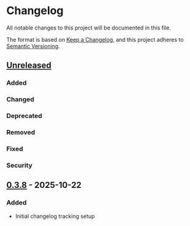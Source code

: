 # Changelog

All notable changes to this project will be documented in this file.

The format is based on [Keep a Changelog](https://keepachangelog.com/en/1.1.0/),
and this project adheres to [Semantic Versioning](https://semver.org/spec/v2.0.0.html).

## [Unreleased]

### Added

### Changed

### Deprecated

### Removed

### Fixed

### Security

## [0.3.8] - 2025-10-22

### Added
- Initial changelog tracking setup

[unreleased]: https://github.com/mikeckennedy/listmonk/compare/v0.3.8...HEAD
[0.3.8]: https://github.com/mikeckennedy/listmonk/releases/tag/v0.3.8


